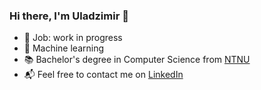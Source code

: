 ### Hi there, I'm Uladzimir 👋

<!--
**ukamovich/ukamovich** is a ✨ _special_ ✨ repository because its `README.md` (this file) appears on your GitHub profile.

Here are some ideas to get you started:

- 🔭 I’m currently working on ...
- 🌱 I’m currently learning ...
- 👯 I’m looking to collaborate on ...
- 🤔 I’m looking for help with ...
- 💬 Ask me about ...
- 📫 How to reach me: ...
- 😄 Pronouns: ...
- ⚡ Fun fact: ...
-->

- 💼 Job: work in progress
- 🌱 Machine learning
- 📚 Bachelor's degree in Computer Science from [NTNU](https://www.ntnu.edu/)
- 📬 Feel free to contact me on [LinkedIn](https://www.linkedin.com/in/ukamovich/)
